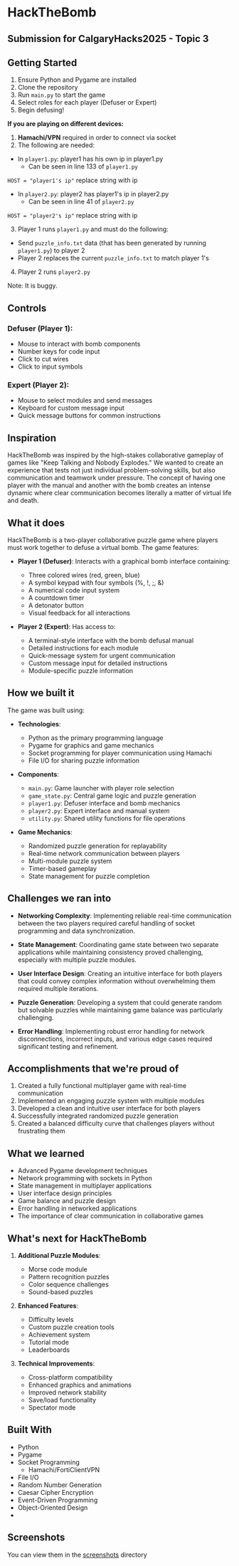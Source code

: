 # HackTheBomb
## Submission for CalgaryHacks2025 - Topic 3

## Getting Started
1. Ensure Python and Pygame are installed
2. Clone the repository
3. Run `main.py` to start the game
4. Select roles for each player (Defuser or Expert)
5. Begin defusing!

**If you are playing on different devices:**
1. **Hamachi/VPN** required in order to connect via socket
2. The following are needed:

- In `player1.py`: player1 has his own ip in player1.py
  - Can be seen in line 133 of `player1.py`

``HOST = "player1's ip"`` replace string with ip

- In `player2.py`: player2 has player1's ip in player2.py
  - Can be seen in line 41 of `player2.py`

``HOST = "player2's ip"`` replace string with ip

3. Player 1 runs `player1.py` and must do the following:

- Send `puzzle_info.txt` data (that has been generated by running `player1.py`) to player 2
- Player 2 replaces the current `puzzle_info.txt` to match player 1's

4. Player 2 runs `player2.py`

Note: It is buggy.

## Controls
### Defuser (Player 1):
- Mouse to interact with bomb components
- Number keys for code input
- Click to cut wires
- Click to input symbols

### Expert (Player 2):
- Mouse to select modules and send messages
- Keyboard for custom message input
- Quick message buttons for common instructions

## Inspiration
HackTheBomb was inspired by the high-stakes collaborative gameplay of games like "Keep Talking and Nobody Explodes." We wanted to create an experience that tests not just individual problem-solving skills, but also communication and teamwork under pressure. The concept of having one player with the manual and another with the bomb creates an intense dynamic where clear communication becomes literally a matter of virtual life and death.

## What it does
HackTheBomb is a two-player collaborative puzzle game where players must work together to defuse a virtual bomb. The game features:

- **Player 1 (Defuser)**: Interacts with a graphical bomb interface containing:
  - Three colored wires (red, green, blue)
  - A symbol keypad with four symbols (%, !, ;, &)
  - A numerical code input system
  - A countdown timer
  - A detonator button
  - Visual feedback for all interactions

- **Player 2 (Expert)**: Has access to:
  - A terminal-style interface with the bomb defusal manual
  - Detailed instructions for each module
  - Quick-message system for urgent communication
  - Custom message input for detailed instructions
  - Module-specific puzzle information

## How we built it
The game was built using:

- **Technologies**:
   - Python as the primary programming language
   - Pygame for graphics and game mechanics
   - Socket programming for player communication using Hamachi
   - File I/O for sharing puzzle information

- **Components**:
   - `main.py`: Game launcher with player role selection
   - `game_state.py`: Central game logic and puzzle generation
   - `player1.py`: Defuser interface and bomb mechanics
   - `player2.py`: Expert interface and manual system
   - `utility.py`: Shared utility functions for file operations

- **Game Mechanics**:
   - Randomized puzzle generation for replayability
   - Real-time network communication between players
   - Multi-module puzzle system
   - Timer-based gameplay
   - State management for puzzle completion

## Challenges we ran into
- **Networking Complexity**: Implementing reliable real-time communication between the two players required careful handling of socket programming and data synchronization.

- **State Management**: Coordinating game state between two separate applications while maintaining consistency proved challenging, especially with multiple puzzle modules.

- **User Interface Design**: Creating an intuitive interface for both players that could convey complex information without overwhelming them required multiple iterations.

- **Puzzle Generation**: Developing a system that could generate random but solvable puzzles while maintaining game balance was particularly challenging.

- **Error Handling**: Implementing robust error handling for network disconnections, incorrect inputs, and various edge cases required significant testing and refinement.

## Accomplishments that we're proud of
1. Created a fully functional multiplayer game with real-time communication
2. Implemented an engaging puzzle system with multiple modules
3. Developed a clean and intuitive user interface for both players
4. Successfully integrated randomized puzzle generation
5. Created a balanced difficulty curve that challenges players without frustrating them

## What we learned
- Advanced Pygame development techniques
- Network programming with sockets in Python
- State management in multiplayer applications
- User interface design principles
- Game balance and puzzle design
- Error handling in networked applications
- The importance of clear communication in collaborative games

## What's next for HackTheBomb
1. **Additional Puzzle Modules**:
   - Morse code module
   - Pattern recognition puzzles
   - Color sequence challenges
   - Sound-based puzzles

2. **Enhanced Features**:
   - Difficulty levels
   - Custom puzzle creation tools
   - Achievement system
   - Tutorial mode
   - Leaderboards

3. **Technical Improvements**:
   - Cross-platform compatibility
   - Enhanced graphics and animations
   - Improved network stability
   - Save/load functionality
   - Spectator mode

## Built With
- Python
- Pygame
- Socket Programming
  - Hamachi/FortiClientVPN
- File I/O
- Random Number Generation
- Caesar Cipher Encryption
- Event-Driven Programming
- Object-Oriented Design
- 

## Screenshots
You can view them in the [screenshots](https://github.com/ShakH00/HackTheBomb/tree/main/screenshots) directory

